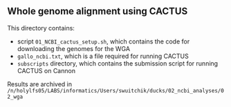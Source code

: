 ## Whole genome alignment using CACTUS  
  
This directory contains: 
* script `01_NCBI_cactus_setup.sh`, which contains the code for downloading the genomes for the WGA
* `gallo_ncbi.txt`, which is a file required for running CACTUS
* `subscripts` directory, which contains the submission script for running CACTUS on Cannon  
  
Results are archived in `/n/holylfs05/LABS/informatics/Users/swuitchik/ducks/02_ncbi_analyses/02_wga`

